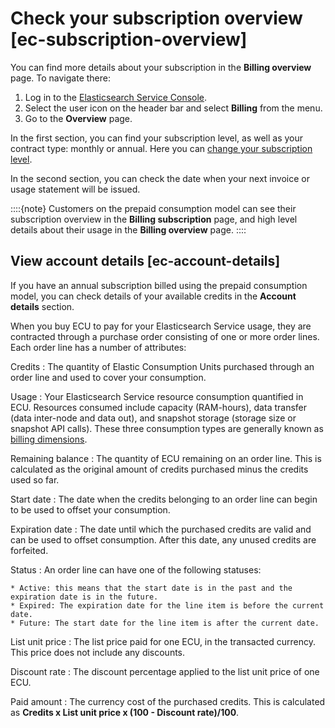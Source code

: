 # Check your subscription overview [ec-subscription-overview]

You can find more details about your subscription in the **Billing overview** page. To navigate there:

1. Log in to the [Elasticsearch Service Console](https://cloud.elastic.co?page=docs&placement=docs-body).
2. Select the user icon on the header bar and select **Billing** from the menu.
3. Go to the **Overview** page.

In the first section, you can find your subscription level, as well as your contract type: monthly or annual. Here you can [change your subscription level](../../../deploy-manage/cloud-organization/billing/manage-subscription.md).

In the second section, you can check the date when your next invoice or usage statement will be issued.

::::{note} 
Customers on the prepaid consumption model can see their subscription overview in the **Billing subscription** page, and high level details about their usage in the **Billing overview** page.
::::



## View account details [ec-account-details] 

If you have an annual subscription billed using the prepaid consumption model, you can check details of your available credits in the **Account details** section.

When you buy ECU to pay for your Elasticsearch Service usage, they are contracted through a purchase order consisting of one or more order lines. Each order line has a number of attributes:

Credits
:   The quantity of Elastic Consumption Units purchased through an order line and used to cover your consumption.

Usage
:   Your Elasticsearch Service resource consumption quantified in ECU. Resources consumed include capacity (RAM-hours), data transfer (data inter-node and data out), and snapshot storage (storage size or snapshot API calls). These three consumption types are generally known as [billing dimensions](../../../deploy-manage/cloud-organization/billing/cloud-hosted-deployment-billing-dimensions.md).

Remaining balance
:   The quantity of ECU remaining on an order line. This is calculated as the original amount of credits purchased minus the credits used so far.

Start date
:   The date when the credits belonging to an order line can begin to be used to offset your consumption.

Expiration date
:   The date until which the purchased credits are valid and can be used to offset consumption. After this date, any unused credits are forfeited.

Status
:   An order line can have one of the following statuses:

    * Active: this means that the start date is in the past and the expiration date is in the future.
    * Expired: The expiration date for the line item is before the current date.
    * Future: The start date for the line item is after the current date.


List unit price
:   The list price paid for one ECU, in the transacted currency. This price does not include any discounts.

Discount rate
:   The discount percentage applied to the list unit price of one ECU.

Paid amount
:   The currency cost of the purchased credits. This is calculated as **Credits x List unit price x (100 - Discount rate)/100**.

